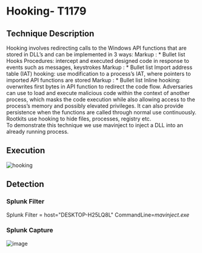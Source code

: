 # Hooking- T1179

## Technique Description
Hooking involves redirecting calls to the Windows API functions that are stored in DLL’s and can be implemented in 3 ways:
 Markup : * Bullet list	Hooks Procedures: intercept and executed designed code in response to events such as messages, keystrokes
 Markup : * Bullet list	Import address table (IAT) hooking: use modification to a process’s IAT, where pointers to imported API functions are stored
 Markup : * Bullet list	Inline hooking: overwrites first bytes in API function to redirect the code flow. 
Adversaries can use to load and execute malicious code within the context of another process, which masks the code execution while also allowing access to the process’s memory and possibly elevated privileges. It can also provide persistence when the functions are called through normal use continuously.
Rootkits use hooking to hide files, processes, registry etc.   
To demonstrate this technique we use mavinject to inject a DLL into an already running process. 


## Execution
![hooking](https://user-images.githubusercontent.com/36422282/55609607-1225a280-574f-11e9-8093-62bb26324d9b.JPG)

## Detection
### Splunk Filter
Splunk Filter = host="DESKTOP-H25LQ8L" CommandLine=*mavinject.exe* 

### Splunk Capture
![image](https://user-images.githubusercontent.com/36422282/55609631-249fdc00-574f-11e9-8011-0cac0b784aeb.png)

